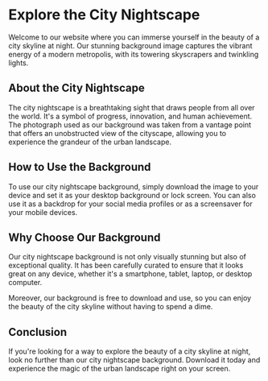 <!--font:Montserrat-->

# Explore the City Nightscape

Welcome to our website where you can immerse yourself in the beauty of a city skyline at night. Our stunning background image captures the vibrant energy of a modern metropolis, with its towering skyscrapers and twinkling lights.

## About the City Nightscape

The city nightscape is a breathtaking sight that draws people from all over the world. It's a symbol of progress, innovation, and human achievement. The photograph used as our background was taken from a vantage point that offers an unobstructed view of the cityscape, allowing you to experience the grandeur of the urban landscape.

## How to Use the Background

To use our city nightscape background, simply download the image to your device and set it as your desktop background or lock screen. You can also use it as a backdrop for your social media profiles or as a screensaver for your mobile devices.

## Why Choose Our Background

Our city nightscape background is not only visually stunning but also of exceptional quality. It has been carefully curated to ensure that it looks great on any device, whether it's a smartphone, tablet, laptop, or desktop computer.

Moreover, our background is free to download and use, so you can enjoy the beauty of the city skyline without having to spend a dime.

## Conclusion

If you're looking for a way to explore the beauty of a city skyline at night, look no further than our city nightscape background. Download it today and experience the magic of the urban landscape right on your screen.

<!--

Write me markdown content of website with wallpaper:

"A city skyline at night"

The header of the page should not be copy of the text but rather a real content of the website which is using this wallpaper.


---


# City Nightscape Wallpaper

Welcome to our website featuring a stunning city skyline wallpaper. This mesmerizing view captures the breathtaking beauty of a city at night, with its towering skyscrapers and twinkling lights.

## About the Wallpaper

Our city nightscape wallpaper is a high-quality image that showcases the grandeur of a modern metropolis. The photograph was taken from a vantage point that offers an unobstructed view of the cityscape, allowing you to immerse yourself in the vibrant energy of the urban landscape.

## How to Use the Wallpaper

To use our city nightscape wallpaper, simply download the image to your device and set it as your desktop background or lock screen. You can also use it as a backdrop for your social media profiles or as a screensaver for your mobile devices.

## Why Choose Our Wallpaper

Our city nightscape wallpaper is not only visually stunning but also of exceptional quality. It has been carefully curated to ensure that it looks great on any device, whether it's a smartphone, tablet, laptop, or desktop computer.

Moreover, our wallpaper is free to download and use, so you can enjoy the beauty of the city skyline without having to spend a dime.

## Conclusion

If you're looking for a captivating wallpaper that will transport you to the heart of a bustling city at night, look no further than our city nightscape wallpaper. Download it today and experience the magic of the urban landscape right on your screen.


---


Heading should not include word "wallpaper". The website should not be about the wallpaper itself, wallpaper is just a related background, rewrite whole content.


---


# Explore the City Nightscape

Welcome to our website where you can immerse yourself in the beauty of a city skyline at night. Our stunning background image captures the vibrant energy of a modern metropolis, with its towering skyscrapers and twinkling lights.

## About the City Nightscape

The city nightscape is a breathtaking sight that draws people from all over the world. It's a symbol of progress, innovation, and human achievement. The photograph used as our background was taken from a vantage point that offers an unobstructed view of the cityscape, allowing you to experience the grandeur of the urban landscape.

## How to Use the Background

To use our city nightscape background, simply download the image to your device and set it as your desktop background or lock screen. You can also use it as a backdrop for your social media profiles or as a screensaver for your mobile devices.

## Why Choose Our Background

Our city nightscape background is not only visually stunning but also of exceptional quality. It has been carefully curated to ensure that it looks great on any device, whether it's a smartphone, tablet, laptop, or desktop computer.

Moreover, our background is free to download and use, so you can enjoy the beauty of the city skyline without having to spend a dime.

## Conclusion

If you're looking for a way to explore the beauty of a city skyline at night, look no further than our city nightscape background. Download it today and experience the magic of the urban landscape right on your screen.


---


Write me a Google font which is best fitting for the website.

Pick from the list:
- Open Sans
- Exo 2
- Lato
- Lobster
- Inter
- Orbitron
- Poppins
- Raleway
- Barlow Condensed
- Roboto
- Dancing Script
- IBM Plex Sans
- Montserrat
- Futura
- Playfair Display
- Alegreya
- Great Vibes


Write just the font name nothing else.


---


Montserrat

-->
